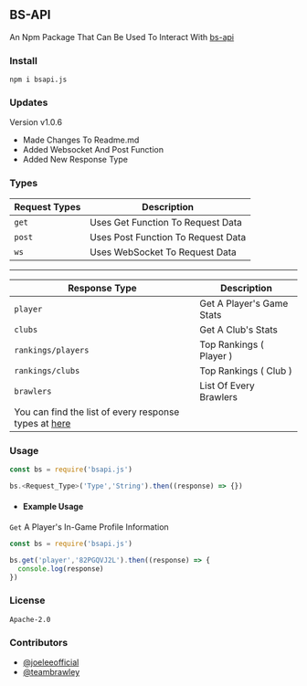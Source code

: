 ## BS-API 

An Npm Package That Can Be Used To Interact With [bs-api](https://cr.is-a.dev)


### Install 
`npm i bsapi.js`

### Updates
 Version v1.0.6
> 
- Made Changes To Readme.md
- Added Websocket And Post Function 
 - Added New Response Type

### Types 

| Request Types | Description |
| --------------|----------------|
| `get` | Uses Get Function To Request Data |
| `post` | Uses Post Function To Request Data |
| `ws` | Uses WebSocket To Request Data |

______________________________________

| Response Type | Description |
| ----------- | --------------- |
| `player` | Get A Player's Game Stats |
| `clubs` | Get A Club's Stats |
| `rankings/players` | Top Rankings ( Player ) |
| `rankings/clubs` | Top Rankings ( Club ) |
| `brawlers` | List Of Every Brawlers |
|  You can find the list of every response types at [here](https://github.com/brawlie/BrawlStars-Stats) |




### Usage 

```js
const bs = require('bsapi.js')

bs.<Request_Type>('Type','String').then((response) => {})
```

- #### Example Usage
`Get` A Player's In-Game Profile Information

```js
const bs = require('bsapi.js')

bs.get('player','82PGQVJ2L').then((response) => {
  console.log(response)
})
```


### License 
```Apache-2.0```

### Contributors

- [@joeleeofficial](https://github.com/joeleeofficial)
- [@teambrawley](https://github.com/brawlie)
